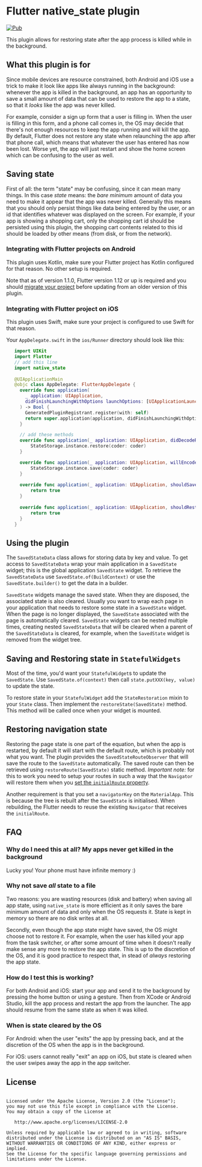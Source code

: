 # Flutter native_state plugin
[![Pub](https://img.shields.io/pub/v/native_state.svg)](https://pub.dartlang.org/packages/native_state)

This plugin allows for restoring state after the app process is killed while in the background.

## What this plugin is for
Since mobile devices are resource constrained, both Android and iOS use a trick to make it look like apps like always running in
the background: whenever the app is killed in the background, an app has an opportunity to save a small amount of data 
that can be used to restore the app to a state, so that it _looks_ like the app was never killed.

For example, consider a sign up form that a user is filling in. When the user is filling in this form, and a phone call comes in,
the OS may decide that there's not enough resources to keep the app running and will kill the app. By default, Flutter does not 
restore any state when relaunching the app after that phone call, which means that whatever the user has entered has now been lost. 
Worse yet, the app will just restart and show the home screen which can be confusing to the user as well.

## Saving state
First of all: the term "state" may be confusing, since it can mean many things. In this case _state_ means: the *bare minimum* 
amount of data you need to make it appear that the app was never killed. Generally this means that you should only persist things like
data being entered by the user, or an id that identifies whatever was displayed on the screen. For example, if your app is showing 
a shopping cart, only the shopping cart id should be persisted using this plugin, the shopping cart contents related to this id 
should be loaded by other means (from disk, or from the network).

### Integrating with Flutter projects on Android
This plugin uses Kotlin, make sure your Flutter project has Kotlin configured for that reason.
No other setup is required.

Note that as of version 1.1.0, Flutter version 1.12 or up is required and you should [migrate your project](https://github.com/flutter/flutter/wiki/Upgrading-pre-1.12-Android-projects)
before updating from an older version of this plugin. 

### Integrating with Flutter project on iOS
This plugin uses Swift, make sure your project is configured to use Swift for that reason.

Your `AppDelegate.swift` in the `ios/Runner` directory should look like this:

```swift
   import UIKit
   import Flutter
   // add this line
   import native_state
   
   @UIApplicationMain
   @objc class AppDelegate: FlutterAppDelegate {
     override func application(
       _ application: UIApplication,
       didFinishLaunchingWithOptions launchOptions: [UIApplicationLaunchOptionsKey: Any]?
     ) -> Bool {
       GeneratedPluginRegistrant.register(with: self)
       return super.application(application, didFinishLaunchingWithOptions: launchOptions)
     }

     // add these methods       
     override func application(_ application: UIApplication, didDecodeRestorableStateWith coder: NSCoder) {
         StateStorage.instance.restore(coder: coder)
     }

     override func application(_ application: UIApplication, willEncodeRestorableStateWith coder: NSCoder) {
         StateStorage.instance.save(coder: coder)
     }
   
     override func application(_ application: UIApplication, shouldSaveApplicationState coder: NSCoder) -> Bool {
         return true
     }
   
     override func application(_ application: UIApplication, shouldRestoreApplicationState coder: NSCoder) -> Bool {
         return true
     }
   }
```

## Using the plugin
The `SavedStateData` class allows for storing data by key and value. To get access to `SavedStateData` wrap your 
main application in a `SavedState` widget; this is the global application `SavedState` widget. To retrieve the `SavedStateData` 
use `SavedState.of(BuildContext)` or use the `SavedState.builder()` to get the data in a builder.

`SavedState` widgets manage the saved state. When they are disposed, the associated state is also cleared. Usually you want to 
wrap each page in your application that needs to restore some state in a `SavedState` widget. When the page is no longer displayed, the
`SavedState` associated with the page is automatically cleared. `SavedState` widgets can be nested multiple times, creating nested 
`SavedStateData` that will be cleared when a parent of the `SavedStateData` is cleared, for example, when the `SavedState` widget is removed
from the widget tree.

## Saving and Restoring state in `StatefulWidgets`
Most of the time, you'd want your `StatefulWidget`s to update the `SavedState`. Use `SavedState.of(context)` then call `state.putXXX(key, value)` to
update the state.

To restore state in your `StatefulWidget` add the `StateRestoration` mixin to your `State` class. Then implement the `restoreState(SavedState)` 
method. This method will be called once when your widget is mounted.

## Restoring navigation state
Restoring the page state is one part of the equation, but when the app is restarted, by default it will start with the default route, 
which is probably not what you want. The plugin provides the `SavedStateRouteObserver` that will save the route to the 
`SavedState` automatically. The saved route can then be retrieved using `restoreRoute(SavedState)` static method. *Important note:* for
this to work you need to setup your routes in such a way that the `Navigator` will restore them when you [set the `initialRoute` property](https://api.flutter.dev/flutter/widgets/Navigator/initialRoute.html).

Another requirement is that you set a `navigatorKey` on the `MaterialApp`. This is because the tree is rebuilt after the `SavedState` is initialised. When
rebuilding, the Flutter needs to reuse the existing `Navigator` that receives the `initialRoute`.  

## FAQ
### Why do I need this at all? My apps never get killed in the background
Lucky you! Your phone must have infinite memory :)

### Why not save _all_ state to a file
Two reasons: you are wasting resources (disk and battery) when saving all app state, using `native_state` is more efficient as it only saves the bare 
minimum amount of data and only when the OS requests it. State is kept in memory so there are no disk writes at all.

Secondly, even though the app state might have saved, the OS might 
choose not to restore it. For example, when the user has killed your app from the task switcher, or after some amount of time when 
it doesn't really make sense any more to restore the app state. This is up to the discretion of the OS, and it is good practice 
to respect that, in stead of _always_ restoring the app state.

### How do I test this is working?
For both Android and iOS: start your app and send it to the background by pressing the home button or using a gesture. Then 
from XCode or Android Studio, kill the app process and restart the app from the launcher. The app should resume from the same 
state as when it was killed.

### When is state cleared by the OS
For Android: when the user "exits" the app by pressing back, and at the discretion of the OS when the app is in the background.

For iOS: users cannot really "exit" an app on iOS, but state is cleared when the user swipes away the app in the app switcher.

## License
```Copyright 2019 Little Robots

Licensed under the Apache License, Version 2.0 (the "License");
you may not use this file except in compliance with the License.
You may obtain a copy of the License at

   http://www.apache.org/licenses/LICENSE-2.0

Unless required by applicable law or agreed to in writing, software
distributed under the License is distributed on an "AS IS" BASIS,
WITHOUT WARRANTIES OR CONDITIONS OF ANY KIND, either express or implied.
See the License for the specific language governing permissions and
limitations under the License.
```
